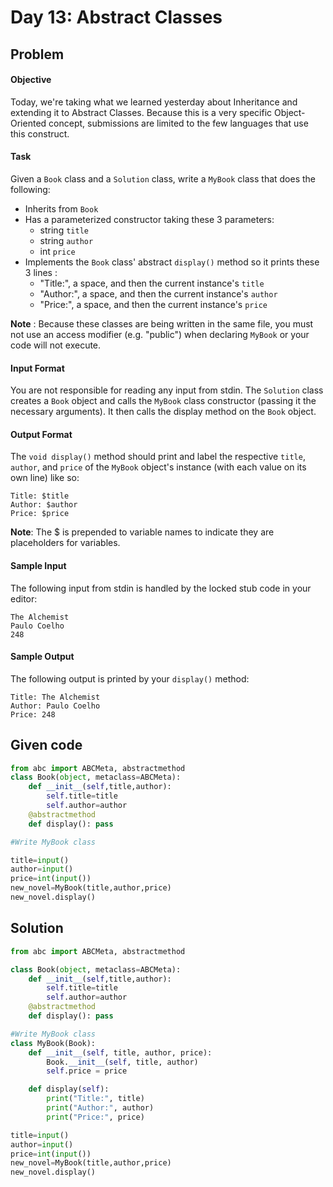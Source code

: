 # Day 13: Abstract Classes
## Problem
#### Objective

Today, we're taking what we learned yesterday about Inheritance and extending it to Abstract Classes. Because this is a very specific Object-Oriented concept, submissions are limited to the few languages that use this construct.

#### Task
Given a `Book` class and a `Solution` class, write a `MyBook` class that does the following:

* Inherits from `Book`
* Has a parameterized constructor taking these 3 parameters:
  - string `title`
  - string `author`
  - int `price`
* Implements the `Book` class' abstract `display()` method so it prints these 3 lines :
  - "Title:", a space, and then the current instance's `title`
  - "Author:", a space, and then the current instance's `author`
  - "Price:", a space, and then the current instance's `price`

**Note** : Because these classes are being written in the same file, you must not use an access modifier (e.g. "public") when declaring `MyBook` or your code will not execute.

#### Input Format
You are not responsible for reading any input from stdin. The `Solution` class creates a `Book` object and calls the `MyBook` class constructor (passing it the necessary arguments). It then calls the display method on the `Book` object.


#### Output Format
The `void display()` method should print and label the respective `title`, `author`, and `price` of the `MyBook` object's instance (with each value on its own line) like so:

```
Title: $title
Author: $author
Price: $price
```

**Note**: The $ is prepended to variable names to indicate they are placeholders for variables.

#### Sample Input
The following input from stdin is handled by the locked stub code in your editor:

```
The Alchemist
Paulo Coelho
248
```

#### Sample Output

The following output is printed by your `display()` method:

```
Title: The Alchemist
Author: Paulo Coelho
Price: 248
```


## Given code

```python
from abc import ABCMeta, abstractmethod
class Book(object, metaclass=ABCMeta):
    def __init__(self,title,author):
        self.title=title
        self.author=author   
    @abstractmethod
    def display(): pass

#Write MyBook class

title=input()
author=input()
price=int(input())
new_novel=MyBook(title,author,price)
new_novel.display()
```

## Solution

```python
from abc import ABCMeta, abstractmethod

class Book(object, metaclass=ABCMeta):
    def __init__(self,title,author):
        self.title=title
        self.author=author
    @abstractmethod
    def display(): pass

#Write MyBook class
class MyBook(Book):
    def __init__(self, title, author, price):
        Book.__init__(self, title, author)
        self.price = price

    def display(self):
        print("Title:", title)
        print("Author:", author)
        print("Price:", price)

title=input()
author=input()
price=int(input())
new_novel=MyBook(title,author,price)
new_novel.display()
```
